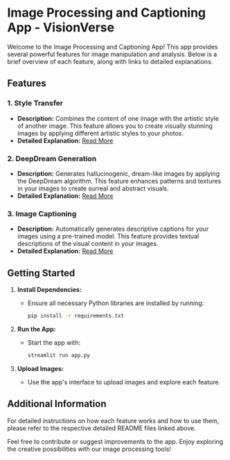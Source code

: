 # Image Processing and Captioning App - VisionVerse

Welcome to the Image Processing and Captioning App! This app provides several powerful features for image manipulation and analysis. Below is a brief overview of each feature, along with links to detailed explanations.

## Features

### 1. **Style Transfer**
   - **Description:** Combines the content of one image with the artistic style of another image. This feature allows you to create visually stunning images by applying different artistic styles to your photos.
   - **Detailed Explanation:** [Read More](README_Style_Transfer.md)

### 2. **DeepDream Generation**
   - **Description:** Generates hallucinogenic, dream-like images by applying the DeepDream algorithm. This feature enhances patterns and textures in your images to create surreal and abstract visuals.
   - **Detailed Explanation:** [Read More](README_DeepDream.md)

### 3. **Image Captioning**
   - **Description:** Automatically generates descriptive captions for your images using a pre-trained model. This feature provides textual descriptions of the visual content in your images.
   - **Detailed Explanation:** [Read More](README_Image_Captioning.md)

## Getting Started

1. **Install Dependencies:**
   - Ensure all necessary Python libraries are installed by running:
     ```bash
     pip install -r requirements.txt
     ```

2. **Run the App:**
   - Start the app with:
     ```bash
     streamlit run app.py
     ```

3. **Upload Images:**
   - Use the app's interface to upload images and explore each feature.

## Additional Information

For detailed instructions on how each feature works and how to use them, please refer to the respective detailed README files linked above.

Feel free to contribute or suggest improvements to the app. Enjoy exploring the creative possibilities with our image processing tools!

